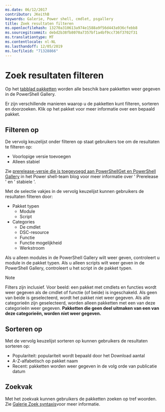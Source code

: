```yaml
---
ms.date: 06/12/2017
contributor: JKeithB
keywords: Galerie, Power shell, cmdlet, psgallery
title: Zoek resultaten filteren
ms.openlocfilehash: 13270a310613a974e1588a9f56d443a936cfebb8
ms.sourcegitcommit: debd2b38fb8070a7357bf1a4bf9cc736f3702f31
ms.translationtype: MT
ms.contentlocale: nl-NL
ms.lasthandoff: 12/05/2019
ms.locfileid: "71328866"
---
```

# <a name="filtering-search-results"></a>Zoek resultaten filteren

Op het [tabblad pakketten](https://www.powershellgallery.com/packages) worden alle beschik bare pakketten weer gegeven in de PowerShell Gallery.

Er zijn verschillende manieren waarop u de pakketten kunt filteren, sorteren en doorzoeken.
Klik op het pakket voor meer informatie over een bepaald pakket.

## <a name="filter-by"></a>Filteren op

De vervolg keuzelijst onder filteren op staat gebruikers toe om de resultaten te filteren op:
- Voorlopige versie toevoegen
- Alleen stabiel

Zie [prerelease-versie die is toegevoegd aan PowerShellGet en PowerShell Gallery](https://blogs.msdn.microsoft.com/powershell/2017/12/05/prerelease-versioning-added-to-powershellget-and-powershell-gallery/) in het Power shell-team blog voor meer informatie over ' Prerelease ' en ' stabiele '.

Met de selectie vakjes in de vervolg keuzelijst kunnen gebruikers de resultaten filteren door:
- Pakket typen
  - Module
  - Script
- Categories
  - De cmdlet
  - DSC-resource
  - Functie
  - Functie mogelijkheid
  - Werkstroom

Als u alleen modules in de PowerShell Gallery wilt weer geven, controleert u module in de pakket typen.
Als u alleen scripts wilt weer geven in de PowerShell Gallery, controleert u het script in de pakket typen.

> [!NOTE]
> Filters zijn inclusief.
> Voor beeld: een pakket met cmdlets en functies wordt weer gegeven als de cmdlet of functie (of beide) is ingeschakeld.
> Als geen van beide is geselecteerd, wordt het pakket niet weer gegeven.
> Als alle categorieën zijn geselecteerd, worden alleen pakketten met een van deze categorieën weer gegeven.
> **Pakketten die geen deel uitmaken van een van deze categorieën, worden niet weer gegeven.**

## <a name="sort-by"></a>Sorteren op

Met de vervolg keuzelijst sorteren op kunnen gebruikers de resultaten sorteren op:
- Populariteit: populariteit wordt bepaald door het Download aantal
- A-Z-alfabetisch op pakket naam
- Recent: pakketten worden weer gegeven in de volg orde van publicatie datum

## <a name="search-box"></a>Zoekvak

Met het zoekvak kunnen gebruikers de pakketten zoeken op tref woorden.
Zie [Galerie Zoek syntaxis](search-syntax.md)voor meer informatie.
